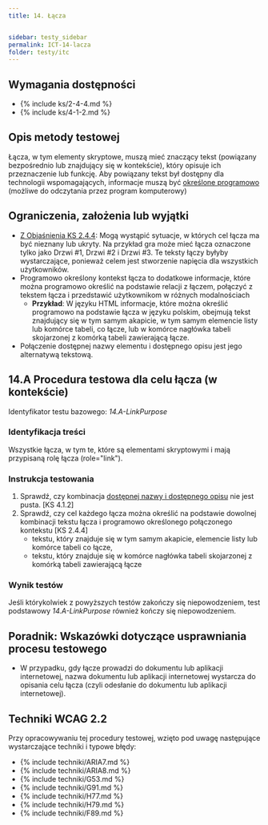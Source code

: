```yaml
---
title: 14. Łącza


sidebar: testy_sidebar
permalink: ICT-14-lacza
folder: testy/itc
---
```


## Wymagania dostępności
- {% include ks/2-4-4.md %}
- {% include ks/4-1-2.md %}

## Opis metody testowej
Łącza, w tym elementy skryptowe, muszą mieć znaczący tekst (powiązany bezpośrednio lub znajdujący się w&nbsp;kontekście), który opisuje ich przeznaczenie lub funkcję. Aby powiązany tekst był dostępny dla technologii wspomagających, informacje muszą być 
<a href="#" data-toggle="tooltip" data-original-title="{{site.data.glossary.okreslony_programowo | strip_html | replace: '*', ''}}">określone programowo</a> (możliwe do odczytania przez program komputerowy)

## Ograniczenia, założenia lub wyjątki
-   [Z Objaśnienia KS 2.4.4](https://wcag.irdpl.pl/understanding/cel-lacza-w-kontekscie.html): Mogą wystąpić sytuacje, w których cel łącza ma być nieznany lub ukryty. Na przykład gra może mieć łącza oznaczone tylko jako Drzwi #1, Drzwi #2 i Drzwi #3. Te teksty łączy byłyby wystarczające, ponieważ celem jest stworzenie napięcia dla wszystkich użytkowników.
-   Programowo określony kontekst łącza to dodatkowe informacje, które można programowo określić na podstawie relacji z łączem, połączyć z tekstem łącza i przedstawić użytkownikom w różnych modalnościach
    - **Przykład**: W języku HTML informacje, które można określić programowo na podstawie łącza w języku polskim, obejmują tekst znajdujący się w tym samym akapicie, w tym samym elemencie listy lub komórce tabeli, co łącze, lub w komórce nagłówka tabeli skojarzonej z komórką tabeli zawierającą łącze.
-   Połączenie dostępnej nazwy elementu i dostępnego opisu jest jego alternatywą tekstową.

## 14.A Procedura testowa dla celu łącza (w kontekście)
Identyfikator testu bazowego: _14.A-LinkPurpose_

### Identyfikacja treści
Wszystkie łącza, w tym te, które są elementami skryptowymi i mają przypisaną rolę łącza (role="link").

### Instrukcja testowania

1. Sprawdź, czy kombinacja [dostępnej nazwy i dostępnego opisu](https://www.w3.org/TR/html-aam-1.0/#accessible-name-and-description-computation) nie jest pusta. [KS 4.1.2]
2.  Sprawdź, czy cel każdego łącza można określić na podstawie dowolnej kombinacji tekstu łącza i programowo określonego połączonego kontekstu [KS 2.4.4]
    - tekstu, który znajduje się w tym samym akapicie, elemencie listy lub komórce tabeli co łącze,
	- tekstu, który znajduje się w komórce nagłówka tabeli skojarzonej z komórką tabeli zawierającą łącze

### Wynik testów


Jeśli którykolwiek z powyższych testów zakończy się niepowodzeniem, test podstawowy  _14.A-LinkPurpose_ również kończy się niepowodzeniem.

##  Poradnik: Wskazówki dotyczące usprawniania procesu testowego
-   W przypadku, gdy łącze prowadzi do dokumentu lub aplikacji internetowej, nazwa dokumentu lub aplikacji internetowej wystarcza do opisania celu łącza (czyli odesłanie do dokumentu lub aplikacji internetowej).

## Techniki WCAG 2.2
Przy opracowywaniu tej procedury testowej, wzięto pod uwagę następujące wystarczające techniki i typowe błędy:

- {% include techniki/ARIA7.md %}
- {% include techniki/ARIA8.md %}
- {% include techniki/G53.md %}
- {% include techniki/G91.md %}
- {% include techniki/H77.md %}
- {% include techniki/H79.md %}
- {% include techniki/F89.md %}


